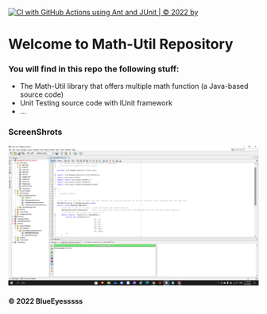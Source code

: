 [![CI with GitHub Actions using Ant and JUnit | © 2022 by](https://github.com/BlueEyesssss/math-util/actions/workflows/ci-junit.yml/badge.svg)](https://github.com/BlueEyesssss/math-util/actions/workflows/ci-junit.yml)

# Welcome to Math-Util Repository
### You will find in this repo the following stuff:
* The Math-Util library that offers multiple math function (a Java-based source code)
* Unit Testing source code with IUnit framework
* ...

### ScreenShrots
![DDT & TDD With JUnit](https://github.com/BlueEyesssss/math-util/blob/main/images/DDT%20with%20JUnit.png)

#### © 2022 BlueEyesssss